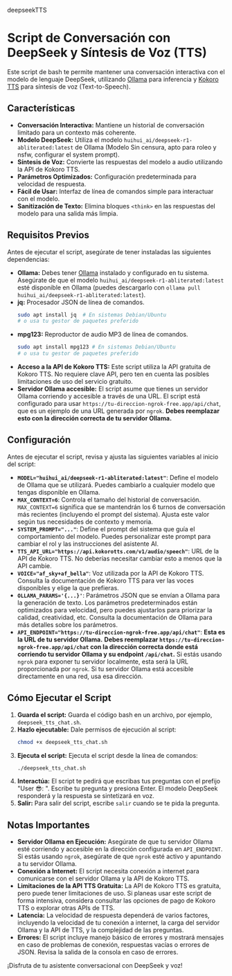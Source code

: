 deepseekTTS

# Script de Conversación con DeepSeek y Síntesis de Voz (TTS)

Este script de bash te permite mantener una conversación interactiva con el modelo de lenguaje DeepSeek, utilizando [Ollama](https://ollama.com/) para inferencia y [Kokoro TTS](https://kokorotts.com/) para síntesis de voz (Text-to-Speech).

## Características

- **Conversación Interactiva:** Mantiene un historial de conversación limitado para un contexto más coherente.
- **Modelo DeepSeek:** Utiliza el modelo `huihui_ai/deepseek-r1-abliterated:latest` de Ollama (Modelo Sin censura, apto para roleo y nsfw, configurar el system prompt).
- **Síntesis de Voz:** Convierte las respuestas del modelo a audio utilizando la API de Kokoro TTS.
- **Parámetros Optimizados:** Configuración predeterminada para velocidad de respuesta.
- **Fácil de Usar:** Interfaz de línea de comandos simple para interactuar con el modelo.
- **Sanitización de Texto:** Elimina bloques `<think>` en las respuestas del modelo para una salida más limpia.

## Requisitos Previos

Antes de ejecutar el script, asegúrate de tener instaladas las siguientes dependencias:

- **Ollama:** Debes tener [Ollama](https://ollama.com/) instalado y configurado en tu sistema. Asegúrate de que el modelo `huihui_ai/deepseek-r1-abliterated:latest` esté disponible en Ollama (puedes descargarlo con `ollama pull huihui_ai/deepseek-r1-abliterated:latest`).
- **jq:** Procesador JSON de línea de comandos.
  ```bash
  sudo apt install jq  # En sistemas Debian/Ubuntu
  # o usa tu gestor de paquetes preferido
  ```
- **mpg123:** Reproductor de audio MP3 de línea de comandos.
  ```bash
  sudo apt install mpg123 # En sistemas Debian/Ubuntu
  # o usa tu gestor de paquetes preferido
  ```
- **Acceso a la API de Kokoro TTS:** Este script utiliza la API gratuita de Kokoro TTS. No requiere clave API, pero ten en cuenta las posibles limitaciones de uso del servicio gratuito.
- **Servidor Ollama accesible:** El script asume que tienes un servidor Ollama corriendo y accesible a través de una URL. El script está configurado para usar `https://tu-direccion-ngrok-free.app/api/chat`, que es un ejemplo de una URL generada por `ngrok`. **Debes reemplazar esto con la dirección correcta de tu servidor Ollama.**

## Configuración

Antes de ejecutar el script, revisa y ajusta las siguientes variables al inicio del script:

- **`MODEL="huihui_ai/deepseek-r1-abliterated:latest"`**: Define el modelo de Ollama que se utilizará. Puedes cambiarlo a cualquier modelo que tengas disponible en Ollama.
- **`MAX_CONTEXT=6`**: Controla el tamaño del historial de conversación. `MAX_CONTEXT=6` significa que se mantendrán los 6 turnos de conversación más recientes (incluyendo el prompt del sistema). Ajusta este valor según tus necesidades de contexto y memoria.
- **`SYSTEM_PROMPT="..."`**: Define el prompt del sistema que guía el comportamiento del modelo. Puedes personalizar este prompt para cambiar el rol y las instrucciones del asistente AI.
- **`TTS_API_URL="https://api.kokorotts.com/v1/audio/speech"`**: URL de la API de Kokoro TTS. No deberías necesitar cambiar esto a menos que la API cambie.
- **`VOICE="af_sky+af_bella"`**: Voz utilizada por la API de Kokoro TTS. Consulta la documentación de Kokoro TTS para ver las voces disponibles y elige la que prefieras.
- **`OLLAMA_PARAMS='{...}'`**: Parámetros JSON que se envían a Ollama para la generación de texto. Los parámetros predeterminados están optimizados para velocidad, pero puedes ajustarlos para priorizar la calidad, creatividad, etc. Consulta la documentación de Ollama para más detalles sobre los parámetros.
- **`API_ENDPOINT="https://tu-direccion-ngrok-free.app/api/chat"`**: **Esta es la URL de tu servidor Ollama.** **Debes reemplazar `https://tu-direccion-ngrok-free.app/api/chat` con la dirección correcta donde está corriendo tu servidor Ollama y su endpoint `/api/chat`.** Si estás usando `ngrok` para exponer tu servidor localmente, esta será la URL proporcionada por `ngrok`. Si tu servidor Ollama está accesible directamente en una red, usa esa dirección.

## Cómo Ejecutar el Script

1. **Guarda el script:** Guarda el código bash en un archivo, por ejemplo, `deepseek_tts_chat.sh`.
2. **Hazlo ejecutable:** Dale permisos de ejecución al script:
   ```bash
   chmod +x deepseek_tts_chat.sh
   ```
3. **Ejecuta el script:** Ejecuta el script desde la línea de comandos:
   ```bash
   ./deepseek_tts_chat.sh
   ```
4. **Interactúa:** El script te pedirá que escribas tus preguntas con el prefijo "User 😎: ". Escribe tu pregunta y presiona Enter. El modelo DeepSeek responderá y la respuesta se sintetizará en voz.
5. **Salir:** Para salir del script, escribe `salir` cuando se te pida la pregunta.

## Notas Importantes

- **Servidor Ollama en Ejecución:** Asegúrate de que tu servidor Ollama esté corriendo y accesible en la dirección configurada en `API_ENDPOINT`. Si estás usando `ngrok`, asegúrate de que `ngrok` esté activo y apuntando a tu servidor Ollama.
- **Conexión a Internet:** El script necesita conexión a internet para comunicarse con el servidor Ollama y la API de Kokoro TTS.
- **Limitaciones de la API TTS Gratuita:** La API de Kokoro TTS es gratuita, pero puede tener limitaciones de uso. Si planeas usar este script de forma intensiva, considera consultar las opciones de pago de Kokoro TTS o explorar otras APIs de TTS.
- **Latencia:** La velocidad de respuesta dependerá de varios factores, incluyendo la velocidad de tu conexión a internet, la carga del servidor Ollama y la API de TTS, y la complejidad de las preguntas.
- **Errores:** El script incluye manejo básico de errores y mostrará mensajes en caso de problemas de conexión, respuestas vacías o errores de JSON. Revisa la salida de la consola en caso de errores.

¡Disfruta de tu asistente conversacional con DeepSeek y voz!

